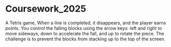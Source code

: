 # Coursework_2025
A Tetris game,  When a line is completed, it disappears, and  the player earns points. You control the falling blocks using the arrow keys: left and right to  move sideways, 
down to accelerate the fall, and up to rotate the piece. The challenge is to  prevent the blocks from stacking up to the top of the screen.
